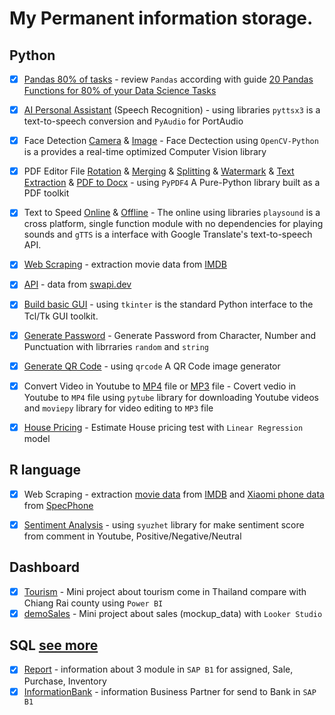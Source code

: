 # My Permanent information storage.

## Python
- [x] [Pandas 80% of tasks](Python/pandas_review0.80.ipynb) - review `Pandas` according with guide [20 Pandas Functions for 80% of your Data Science Tasks](https://levelup.gitconnected.com/20-pandas-functions-for-80-of-your-data-science-tasks-b610c8bfe63c) 
- [x] [AI Personal Assistant](Python/SpeechRecognition.py) (Speech Recognition) - using libraries `pyttsx3` is a text-to-speech conversion and `PyAudio` for PortAudio
- [x] Face Detection [Camera](Python/Face_Dectection_Online.py) & [Image](Python/Face_Dectection_Offile.py) - Face Dectection using `OpenCV-Python` is a provides a real-time optimized Computer Vision library
- [x] PDF Editor File [Rotation](Python/PDF/Rotation.py) & [Merging](Python/PDF/Merging.py) & [Splitting](Python/PDF/Splitting.py) & [Watermark](Python/PDF/Watermark.py) & [Text Extraction](Python/PDF/Text_Extraction.py) & [PDF to Docx](Python/PDF/PDF_to_docx.py) - using `PyPDF4` A Pure-Python library built as a PDF toolkit
- [x] Text to Speed [Online](Python/Text_to_speed_online.py) & [Offline](Python/Text_to_speed_offline.py) - The online using libraries `playsound` is a cross platform, single function module with no dependencies for playing sounds and `gTTS` is a interface with Google Translate's text-to-speech API.
- [x] [Web Scraping](Python/Web_Scraping-IMDB.ipynb) - extraction movie data from [IMDB](https://www.imdb.com/search/title/?groups=top_100&sort=user_rating,desc)
- [x] [API](Python/API.py) - data from [swapi.dev](https://swapi.dev/)
- [x] [Build basic GUI](Python/Tkinter_Basic.py) - using `tkinter` is the standard Python interface to the Tcl/Tk GUI toolkit.
- [x] [Generate Password](Python/Generate_Password.py) - Generate Password from Character, Number and Punctuation with librraries `random` and `string`
- [x] [Generate QR Code](Python/build_QRCode.py) - using `qrcode` A QR Code image generator
- [x] Convert Video in Youtube to [MP4](Python/Youtube_to_MP4.py) file or [MP3](Python/Youtube_to_MP3.py) file - Covert vedio in Youtube to `MP4` file using `pytube` library for downloading Youtube videos and `moviepy` library for video editing to `MP3` file
- [x] [House Pricing](Python/HousePricing.ipynb) - Estimate House pricing test with `Linear Regression` model



## R language
- [x] Web Scraping - extraction [movie data](https://rpubs.com/zkiddy/1004931) from [IMDB](https://www.imdb.com/search/title/?groups=top_100&sort=user_rating,desc) and [Xiaomi phone data](https://rpubs.com/zkiddy/1004935) from [SpecPhone](https://specphone.com/brand/Realme)
- [x] [Sentiment Analysis](https://rpubs.com/zkiddy/1000402) - using `syuzhet` library for make sentiment score from comment in Youtube, Positive/Negative/Neutral 


## Dashboard
- [x] [Tourism](Dashboard/Tourism.pdf) - Mini project about tourism come in Thailand compare with Chiang Rai county using `Power BI`
- [x] [demoSales](https://lookerstudio.google.com/s/iEAAzRR-xKw) - Mini project about sales (mockup_data) with `Looker Studio`

## SQL [see more](https://github.com/siravit-pim/SAP_Knowledge)
- [x] [Report](https://github.com/siravit-pim/SAP_Knowledge/blob/main/Reports/APFull.sql) - information about 3 module in `SAP B1` for assigned, Sale, Purchase, Inventory
- [x] [InformationBank](https://github.com/siravit-pim/SAP_Knowledge/blob/main/Reports/forBank.sql) - information Business Partner for send to Bank in `SAP B1`
